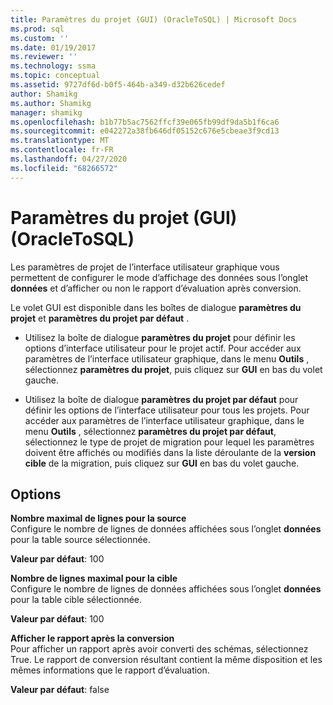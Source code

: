 ```yaml
---
title: Paramètres du projet (GUI) (OracleToSQL) | Microsoft Docs
ms.prod: sql
ms.custom: ''
ms.date: 01/19/2017
ms.reviewer: ''
ms.technology: ssma
ms.topic: conceptual
ms.assetid: 9727df6d-b0f5-464b-a349-d32b626cedef
author: Shamikg
ms.author: Shamikg
manager: shamikg
ms.openlocfilehash: b1b77b5ac7562ffcf39e065fb99df9da5b1f6ca6
ms.sourcegitcommit: e042272a38fb646df05152c676e5cbeae3f9cd13
ms.translationtype: MT
ms.contentlocale: fr-FR
ms.lasthandoff: 04/27/2020
ms.locfileid: "68266572"
---
```

# <a name="project-settings-gui-oracletosql"></a>Paramètres du projet (GUI) (OracleToSQL)
Les paramètres de projet de l’interface utilisateur graphique vous permettent de configurer le mode d’affichage des données sous l’onglet **données** et d’afficher ou non le rapport d’évaluation après conversion.  
  
Le volet GUI est disponible dans les boîtes de dialogue **paramètres du projet** et **paramètres du projet par défaut** .  
  
-   Utilisez la boîte de dialogue **paramètres du projet** pour définir les options d’interface utilisateur pour le projet actif. Pour accéder aux paramètres de l’interface utilisateur graphique, dans le menu **Outils** , sélectionnez **paramètres du projet**, puis cliquez sur **GUI** en bas du volet gauche.  
  
-   Utilisez la boîte de dialogue **paramètres du projet par défaut** pour définir les options de l’interface utilisateur pour tous les projets. Pour accéder aux paramètres de l’interface utilisateur graphique, dans le menu **Outils** , sélectionnez **paramètres du projet par défaut**, sélectionnez le type de projet de migration pour lequel les paramètres doivent être affichés ou modifiés dans la liste déroulante de la **version cible** de la migration, puis cliquez sur **GUI** en bas du volet gauche.  
  
## <a name="options"></a>Options  
**Nombre maximal de lignes pour la source**  
Configure le nombre de lignes de données affichées sous l’onglet **données** pour la table source sélectionnée.  
  
**Valeur par défaut**: 100  
  
**Nombre de lignes maximal pour la cible**  
Configure le nombre de lignes de données affichées sous l’onglet **données** pour la table cible sélectionnée.  
  
**Valeur par défaut**: 100  
  
**Afficher le rapport après la conversion**  
Pour afficher un rapport après avoir converti des schémas, sélectionnez True. Le rapport de conversion résultant contient la même disposition et les mêmes informations que le rapport d’évaluation.  
  
**Valeur par défaut**: false  
  
